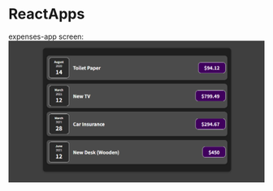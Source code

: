 # ReactApps
expenses-app screen:
![expenses-app screen](/expenses-app/public/ExpensesInterface.png)
